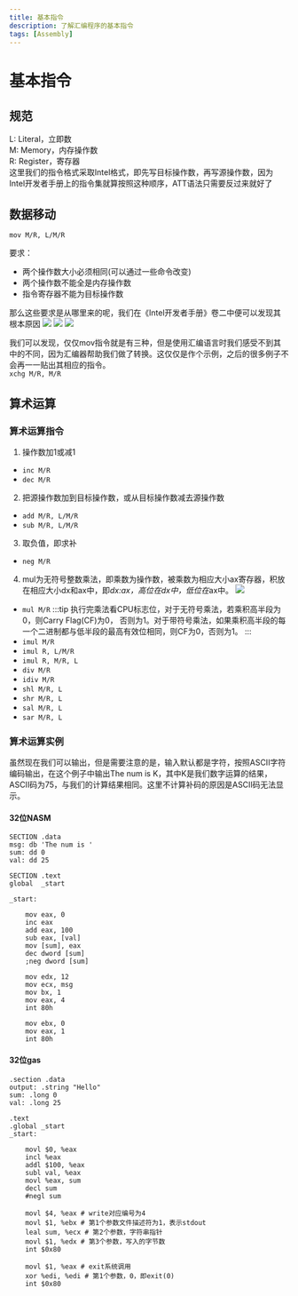 ```yaml
---
title: 基本指令
description: 了解汇编程序的基本指令
tags: [Assembly]
---
```

# 基本指令

## 规范
L: Literal，立即数   
M: Memory，内存操作数  
R: Register，寄存器  
这里我们的指令格式采取Intel格式，即先写目标操作数，再写源操作数，因为Intel开发者手册上的指令集就算按照这种顺序，ATT语法只需要反过来就好了
## 数据移动
<code>mov M/R, L/M/R</code>

要求：   
* 两个操作数大小必须相同(可以通过一些命令改变)
* 两个操作数不能全是内存操作数
* 指令寄存器不能为目标操作数

那么这些要求是从哪里来的呢，我们在《Intel开发者手册》卷二中便可以发现其根本原因
![](https://img-blog.csdnimg.cn/9339a53f1c514584ad9e67f20e36effc.png)
![](https://img-blog.csdnimg.cn/f73ac23e30534da59d0e360d97bf123f.png)
![](https://img-blog.csdnimg.cn/8d4802d5feaa42b79062a0e223b4abac.png)

我们可以发现，仅仅mov指令就是有三种，但是使用汇编语言时我们感受不到其中的不同，因为汇编器帮助我们做了转换。这仅仅是作个示例，之后的很多例子不会再一一贴出其相应的指令。  
<code>xchg M/R, M/R</code>  

## 算术运算
### 算术运算指令
1. 操作数加1或减1  
* <code>inc M/R</code>
* <code>dec M/R</code>

2. 把源操作数加到目标操作数，或从目标操作数减去源操作数
* <code>add M/R, L/M/R</code>  
* <code>sub M/R, L/M/R</code>

3. 取负值，即求补
* <code>neg M/R</code>

4. mul为无符号整数乘法，即乘数为操作数，被乘数为相应大小ax寄存器，积放在相应大小dx和ax中，即*dx:*ax，高位在*dx中，低位在*ax中。
![](https://img-blog.csdnimg.cn/2115493edfb845c58b635a8eee778744.png)
* <code>mul M/R</code>
:::tip
执行完乘法看CPU标志位，对于无符号乘法，若乘积高半段为0，则Carry Flag(CF)为0， 否则为1。对于带符号乘法，如果乘积高半段的每一个二进制都与低半段的最高有效位相同，则CF为0，否则为1。
:::
* <code>imul M/R</code>
* <code>imul R, L/M/R</code>
* <code>imul R, M/R, L</code>
* <code>div M/R</code>
* <code>idiv M/R</code>
* <code>shl M/R, L</code>
* <code>shr M/R, L</code>
* <code>sal M/R, L</code>
* <code>sar M/R, L</code>

### 算术运算实例
虽然现在我们可以输出，但是需要注意的是，输入默认都是字符，按照ASCII字符编码输出，在这个例子中输出The num is K，其中K是我们数字运算的结果，ASCII码为75，与我们的计算结果相同。这里不计算补码的原因是ASCII码无法显示。
#### 32位NASM
```
SECTION .data
msg: db 'The num is '
sum: dd 0
val: dd 25

SECTION .text
global  _start
 
_start:

    mov eax, 0
    inc eax
    add eax, 100
    sub eax, [val]
    mov [sum], eax
    dec dword [sum]
    ;neg dword [sum]

    mov edx, 12
    mov ecx, msg
    mov bx, 1
    mov eax, 4
    int 80h

    mov ebx, 0
    mov eax, 1
    int 80h
```
#### 32位gas
```
.section .data
output: .string "Hello"
sum: .long 0
val: .long 25

.text
.global _start
_start:

    movl $0, %eax
    incl %eax
    addl $100, %eax
    subl val, %eax
    movl %eax, sum
    decl sum
    #negl sum

    movl $4, %eax # write对应编号为4
    movl $1, %ebx # 第1个参数文件描述符为1，表示stdout
    leal sum, %ecx # 第2个参数，字符串指针
    movl $1, %edx # 第3个参数，写入的字节数
    int $0x80

    movl $1, %eax # exit系统调用
    xor %edi, %edi # 第1个参数，0，即exit(0)
    int $0x80

```